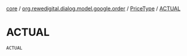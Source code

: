 [core](../../index.md) / [org.rewedigital.dialog.model.google.order](../index.md) / [PriceType](index.md) / [ACTUAL](./-a-c-t-u-a-l.md)

# ACTUAL

`ACTUAL`